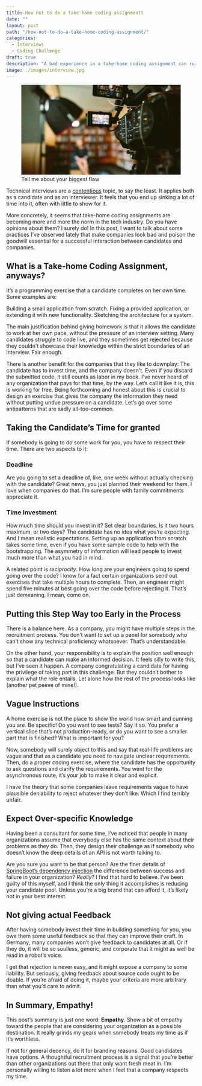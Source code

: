 ```yaml
---
title: How not to do a take-home coding assignmentt
date: ""
layout: post
path: "/how-not-to-do-a-take-home-coding-assignment/"
categories:
  - Interviews
  - Coding Challenge
draft: true
description: "A bad experience in a take-home coding assignment can ruin how a candidate perceives your company. Let's talk about some anti-patterns"
image: ./images/interview.jpg 
---
```


<figure class="figure figure--left">
  <img src="./images/interview.jpg" alt="Interview" />
  <figcaption class="figure__caption">
  Tell me about your biggest flaw
  </figcaption>
</figure>

Technical interviews are a [contentious](https://www.google.com/search?q=tech+interviews+suck) topic, to say the least. It applies both as a candidate and as an interviewer. It feels that you end up sinking a lot of time into it, often with little to show for it.

More concretely, it seems that take-home coding assignments are becoming more and more the norm in the tech industry. Do you have opinions about them? I surely do! In this post, I want to talk about some practices I’ve observed lately that make companies look bad and poison the goodwill essential for a successful interaction between candidates and companies.

## What is a Take-home Coding Assignment, anyways?

It’s a programming exercise that a candidate completes on her own time. Some examples are:

Building a small application from scratch.
Fixing a provided application, or extending it with new functionality.
Sketching the architecture for a system.

The main justification behind giving homework is that it allows the candidate to work at her own pace, without the pressure of an interview setting. Many candidates struggle to code live, and they sometimes get rejected because they couldn’t showcase their knowledge within the strict boundaries of an interview. Fair enough.

There is another benefit for the companies that they like to downplay: The candidate has to invest time, and the company doesn't. Even if you discard the submitted code, it still counts as labor in my book. I've never heard of any organization that pays for that time, by the way. Let’s call it like it is, this is working for free. Being forthcoming and honest about this is crucial to design an exercise that gives the company the information they need without putting undue pressure on a candidate. Let’s go over some antipatterns that are sadly all-too-common. 

## Taking the Candidate’s Time for granted

If somebody is going to do some work for you, you have to respect their time. There are two aspects to it:

### Deadline

Are you going to set a deadline of, like, one week without actually checking with the candidate? Great news, you just planned their weekend for them. I love when companies do that. I’m sure people with family commitments appreciate it.

### Time Investment

How much time should you invest in it? Set clear boundaries. Is it two hours maximum, or two days? The candidate has no idea what you’re expecting. And I mean realistic expectations. Setting up an application from scratch takes some time, even if you have some sample code to help with the bootstrapping. The asymmetry of information will lead people to invest much more than what you had in mind.

A related point is _reciprocity_. How long are your engineers going to spend going over the code? I know for a fact certain organizations send out exercises that take multiple hours to complete. Then, an engineer might spend five minutes at best going over the code before rejecting it. That’s just demeaning. I mean, come on.

## Putting this Step Way too Early in the Process

There is a balance here. As a company, you might have multiple steps in the recruitment process. You don’t want to set up a panel for somebody who can’t show any technical proficiency whatsoever. That’s understandable.

On the other hand, your responsibility is to explain the position well enough so that a candidate can make an informed decision. It feels silly to write this, but I’ve seen it happen. A company congratulating a candidate for having the privilege of taking part in this challenge. But they couldn’t bother to explain what the role entails. Let alone how the rest of the process looks like (another pet peeve of mine!).

## Vague Instructions

A home exercise is not the place to show the world how smart and cunning you are. Be specific! Do you want to see tests? Say it so. You prefer a vertical slice that’s not production-ready, or do you want to see a smaller part that is finished? What is important for you?

Now, somebody will surely object to this and say that real-life problems are vague and that as a candidate you need to navigate unclear requirements. Then, do a proper coding exercise, where the candidate has the opportunity to ask questions and clarify the requirements. You went for the asynchronous route, it’s your job to make it clear and explicit.

I have the theory that some companies leave requirements vague to have plausible deniability to reject whatever they don’t like. Which I find terribly unfair.

## Expect Over-specific Knowledge

Having been a consultant for some time, I’ve noticed that people in many organizations assume that everybody else has the same context about their problems as they do. Then, they design their challenge as if somebody who doesn’t know the deep details of an API is not worth talking to.

Are you sure you want to be that person? Are the finer details of [SpringBoot’s dependency injection](https://www.baeldung.com/spring-dependency-injection) the difference between success and failure in your organization? _Really_? I find that hard to believe. I’ve been guilty of this myself, and I think the only thing it accomplishes is reducing your candidate pool. Unless you’re a big brand that can afford it, it’s likely not in your best interest.

## Not giving actual Feedback

After having somebody invest their time in building something for you, you owe them some useful feedback so that they can improve their craft. In Germany, many companies won’t give feedback to candidates at all. Or if they do, it will be so soulless, generic, and corporate that it might as well be read in a robot’s voice.

I get that rejection is never easy, and it might expose a company to some liability. But seriously, giving feedback about source code ought to be doable. If you’re afraid of doing it, maybe your criteria are more arbitrary than what you’d care to admit.

## In Summary, Empathy!

This post’s summary is just one word: **Empathy**. Show a bit of empathy toward the people that are considering your organization as a possible destination. It really grinds my gears when somebody treats my time as if it’s worthless.

If not for general decency, do it for branding reasons. Good candidates have options. A thoughtful recruitment process is a signal that you’re better than other organizations out there that only want fresh meat in. I’m personally willing to listen a lot more when I feel that a company respects my time.

